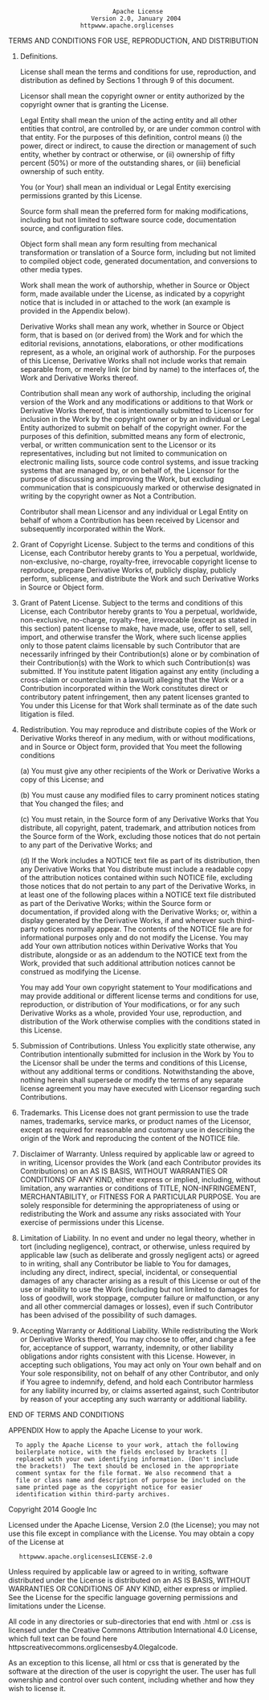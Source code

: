 
								 Apache License
						   Version 2.0, January 2004
						httpwww.apache.orglicenses

   TERMS AND CONDITIONS FOR USE, REPRODUCTION, AND DISTRIBUTION

   1. Definitions.

	  License shall mean the terms and conditions for use, reproduction,
	  and distribution as defined by Sections 1 through 9 of this document.

	  Licensor shall mean the copyright owner or entity authorized by
	  the copyright owner that is granting the License.

	  Legal Entity shall mean the union of the acting entity and all
	  other entities that control, are controlled by, or are under common
	  control with that entity. For the purposes of this definition,
	  control means (i) the power, direct or indirect, to cause the
	  direction or management of such entity, whether by contract or
	  otherwise, or (ii) ownership of fifty percent (50%) or more of the
	  outstanding shares, or (iii) beneficial ownership of such entity.

	  You (or Your) shall mean an individual or Legal Entity
	  exercising permissions granted by this License.

	  Source form shall mean the preferred form for making modifications,
	  including but not limited to software source code, documentation
	  source, and configuration files.

	  Object form shall mean any form resulting from mechanical
	  transformation or translation of a Source form, including but
	  not limited to compiled object code, generated documentation,
	  and conversions to other media types.

	  Work shall mean the work of authorship, whether in Source or
	  Object form, made available under the License, as indicated by a
	  copyright notice that is included in or attached to the work
	  (an example is provided in the Appendix below).

	  Derivative Works shall mean any work, whether in Source or Object
	  form, that is based on (or derived from) the Work and for which the
	  editorial revisions, annotations, elaborations, or other modifications
	  represent, as a whole, an original work of authorship. For the purposes
	  of this License, Derivative Works shall not include works that remain
	  separable from, or merely link (or bind by name) to the interfaces of,
	  the Work and Derivative Works thereof.

	  Contribution shall mean any work of authorship, including
	  the original version of the Work and any modifications or additions
	  to that Work or Derivative Works thereof, that is intentionally
	  submitted to Licensor for inclusion in the Work by the copyright owner
	  or by an individual or Legal Entity authorized to submit on behalf of
	  the copyright owner. For the purposes of this definition, submitted
	  means any form of electronic, verbal, or written communication sent
	  to the Licensor or its representatives, including but not limited to
	  communication on electronic mailing lists, source code control systems,
	  and issue tracking systems that are managed by, or on behalf of, the
	  Licensor for the purpose of discussing and improving the Work, but
	  excluding communication that is conspicuously marked or otherwise
	  designated in writing by the copyright owner as Not a Contribution.

	  Contributor shall mean Licensor and any individual or Legal Entity
	  on behalf of whom a Contribution has been received by Licensor and
	  subsequently incorporated within the Work.

   2. Grant of Copyright License. Subject to the terms and conditions of
	  this License, each Contributor hereby grants to You a perpetual,
	  worldwide, non-exclusive, no-charge, royalty-free, irrevocable
	  copyright license to reproduce, prepare Derivative Works of,
	  publicly display, publicly perform, sublicense, and distribute the
	  Work and such Derivative Works in Source or Object form.

   3. Grant of Patent License. Subject to the terms and conditions of
	  this License, each Contributor hereby grants to You a perpetual,
	  worldwide, non-exclusive, no-charge, royalty-free, irrevocable
	  (except as stated in this section) patent license to make, have made,
	  use, offer to sell, sell, import, and otherwise transfer the Work,
	  where such license applies only to those patent claims licensable
	  by such Contributor that are necessarily infringed by their
	  Contribution(s) alone or by combination of their Contribution(s)
	  with the Work to which such Contribution(s) was submitted. If You
	  institute patent litigation against any entity (including a
	  cross-claim or counterclaim in a lawsuit) alleging that the Work
	  or a Contribution incorporated within the Work constitutes direct
	  or contributory patent infringement, then any patent licenses
	  granted to You under this License for that Work shall terminate
	  as of the date such litigation is filed.

   4. Redistribution. You may reproduce and distribute copies of the
	  Work or Derivative Works thereof in any medium, with or without
	  modifications, and in Source or Object form, provided that You
	  meet the following conditions

	  (a) You must give any other recipients of the Work or
		  Derivative Works a copy of this License; and

	  (b) You must cause any modified files to carry prominent notices
		  stating that You changed the files; and

	  (c) You must retain, in the Source form of any Derivative Works
		  that You distribute, all copyright, patent, trademark, and
		  attribution notices from the Source form of the Work,
		  excluding those notices that do not pertain to any part of
		  the Derivative Works; and

	  (d) If the Work includes a NOTICE text file as part of its
		  distribution, then any Derivative Works that You distribute must
		  include a readable copy of the attribution notices contained
		  within such NOTICE file, excluding those notices that do not
		  pertain to any part of the Derivative Works, in at least one
		  of the following places within a NOTICE text file distributed
		  as part of the Derivative Works; within the Source form or
		  documentation, if provided along with the Derivative Works; or,
		  within a display generated by the Derivative Works, if and
		  wherever such third-party notices normally appear. The contents
		  of the NOTICE file are for informational purposes only and
		  do not modify the License. You may add Your own attribution
		  notices within Derivative Works that You distribute, alongside
		  or as an addendum to the NOTICE text from the Work, provided
		  that such additional attribution notices cannot be construed
		  as modifying the License.

	  You may add Your own copyright statement to Your modifications and
	  may provide additional or different license terms and conditions
	  for use, reproduction, or distribution of Your modifications, or
	  for any such Derivative Works as a whole, provided Your use,
	  reproduction, and distribution of the Work otherwise complies with
	  the conditions stated in this License.

   5. Submission of Contributions. Unless You explicitly state otherwise,
	  any Contribution intentionally submitted for inclusion in the Work
	  by You to the Licensor shall be under the terms and conditions of
	  this License, without any additional terms or conditions.
	  Notwithstanding the above, nothing herein shall supersede or modify
	  the terms of any separate license agreement you may have executed
	  with Licensor regarding such Contributions.

   6. Trademarks. This License does not grant permission to use the trade
	  names, trademarks, service marks, or product names of the Licensor,
	  except as required for reasonable and customary use in describing the
	  origin of the Work and reproducing the content of the NOTICE file.

   7. Disclaimer of Warranty. Unless required by applicable law or
	  agreed to in writing, Licensor provides the Work (and each
	  Contributor provides its Contributions) on an AS IS BASIS,
	  WITHOUT WARRANTIES OR CONDITIONS OF ANY KIND, either express or
	  implied, including, without limitation, any warranties or conditions
	  of TITLE, NON-INFRINGEMENT, MERCHANTABILITY, or FITNESS FOR A
	  PARTICULAR PURPOSE. You are solely responsible for determining the
	  appropriateness of using or redistributing the Work and assume any
	  risks associated with Your exercise of permissions under this License.

   8. Limitation of Liability. In no event and under no legal theory,
	  whether in tort (including negligence), contract, or otherwise,
	  unless required by applicable law (such as deliberate and grossly
	  negligent acts) or agreed to in writing, shall any Contributor be
	  liable to You for damages, including any direct, indirect, special,
	  incidental, or consequential damages of any character arising as a
	  result of this License or out of the use or inability to use the
	  Work (including but not limited to damages for loss of goodwill,
	  work stoppage, computer failure or malfunction, or any and all
	  other commercial damages or losses), even if such Contributor
	  has been advised of the possibility of such damages.

   9. Accepting Warranty or Additional Liability. While redistributing
	  the Work or Derivative Works thereof, You may choose to offer,
	  and charge a fee for, acceptance of support, warranty, indemnity,
	  or other liability obligations andor rights consistent with this
	  License. However, in accepting such obligations, You may act only
	  on Your own behalf and on Your sole responsibility, not on behalf
	  of any other Contributor, and only if You agree to indemnify,
	  defend, and hold each Contributor harmless for any liability
	  incurred by, or claims asserted against, such Contributor by reason
	  of your accepting any such warranty or additional liability.

   END OF TERMS AND CONDITIONS

   APPENDIX How to apply the Apache License to your work.

	  To apply the Apache License to your work, attach the following
	  boilerplate notice, with the fields enclosed by brackets []
	  replaced with your own identifying information. (Don't include
	  the brackets!)  The text should be enclosed in the appropriate
	  comment syntax for the file format. We also recommend that a
	  file or class name and description of purpose be included on the
	  same printed page as the copyright notice for easier
	  identification within third-party archives.

   Copyright 2014 Google Inc

   Licensed under the Apache License, Version 2.0 (the License);
   you may not use this file except in compliance with the License.
   You may obtain a copy of the License at

	   httpwww.apache.orglicensesLICENSE-2.0

   Unless required by applicable law or agreed to in writing, software
   distributed under the License is distributed on an AS IS BASIS,
   WITHOUT WARRANTIES OR CONDITIONS OF ANY KIND, either express or implied.
   See the License for the specific language governing permissions and
   limitations under the License.

   All code in any directories or sub-directories that end with .html or
   .css is licensed under the Creative Commons Attribution International
   4.0 License, which full text can be found here
   httpscreativecommons.orglicensesby4.0legalcode.

   As an exception to this license, all html or css that is generated by
   the software at the direction of the user is copyright the user. The
   user has full ownership and control over such content, including
   whether and how they wish to license it.
